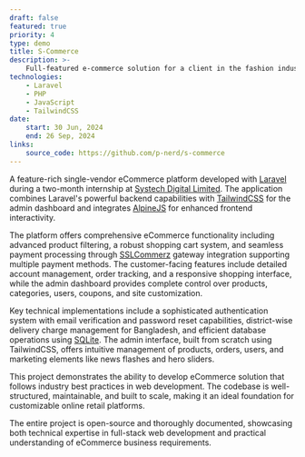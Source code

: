 ```yaml
---
draft: false
featured: true
priority: 4
type: demo
title: S-Commerce
description: >-
    Full-featured e-commerce solution for a client in the fashion industry.
technologies:
    - Laravel
    - PHP
    - JavaScript
    - TailwindCSS
date:
    start: 30 Jun, 2024
    end: 26 Sep, 2024
links:
    source_code: https://github.com/p-nerd/s-commerce
---
```


A feature-rich single-vendor eCommerce platform developed with [Laravel](https://laravel.com)
during a two-month internship at [Systech Digital Limited](https://systechdigital.com).
The application combines Laravel's powerful backend capabilities with [TailwindCSS](https://tailwindcss.com)
for the admin dashboard and integrates [AlpineJS](https://alpinejs.dev) for enhanced frontend interactivity.

The platform offers comprehensive eCommerce functionality including advanced product
filtering, a robust shopping cart system, and seamless payment processing through [SSLCommerz](https://sslcommerz.com)
gateway integration supporting multiple payment methods. The customer-facing features include detailed
account management, order tracking, and a responsive shopping interface, while the admin dashboard
provides complete control over products, categories, users, coupons, and site customization.

Key technical implementations include a sophisticated authentication system with email verification and password reset capabilities, district-wise delivery charge management for Bangladesh, and efficient database operations using [SQLite](https://www.sqlite.org). The admin interface, built from scratch using TailwindCSS, offers intuitive management of products, orders, users, and marketing elements like news flashes and hero sliders.

This project demonstrates the ability to develop eCommerce solution that follows industry best practices in web development. The codebase is well-structured, maintainable, and built to scale, making it an ideal foundation for customizable online retail platforms.

The entire project is open-source and thoroughly documented, showcasing both technical expertise in full-stack web development and practical understanding of eCommerce business requirements.
